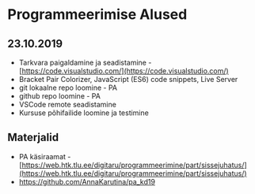 # Programmeerimise Alused
## 23.10.2019
* Tarkvara paigaldamine ja seadistamine - [https://code.visualstudio.com/](https://code.visualstudio.com/)
* Bracket Pair Colorizer, JavaScript (ES6) code snippets, Live Server
* git lokaalne repo loomine - PA
* github repo loomine - PA
* VSCode remote seadistamine
* Kursuse põhifailide loomine ja testimine
## Materjalid
* PA käsiraamat - [https://web.htk.tlu.ee/digitaru/programmeerimine/part/sissejuhatus/](https://web.htk.tlu.ee/digitaru/programmeerimine/part/sissejuhatus/)
* https://github.com/AnnaKarutina/pa_kd19